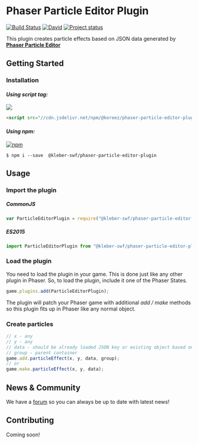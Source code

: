 # Phaser Particle Editor Plugin

[![Build Status](https://travis-ci.org/koreezgames/phaser-particle-editor-plugin.svg?branch=master)](https://travis-ci.org/koreezgames/phaser-particle-editor-plugin) [![David](https://david-dm.org/koreezgames/phaser-particle-editor-plugin.svg)]() [![Project status](https://img.shields.io/badge/status-active-brightgreen.svg)](#status)

This plugin creates particle effects based on JSON data generated by **[Phaser Particle Editor](https://phaser-particle-editor.firebaseapp.com/)**

## Getting Started

### Installation

#### **_Using script tag:_**

[![](https://data.jsdelivr.com/v1/package/npm/@koreez/phaser-particle-editor-plugin/badge?style=rounded)](https://www.jsdelivr.com/package/npm/@koreez/phaser-particle-editor-plugin/dist/plugin.min.js)

```html
<script src="//cdn.jsdelivr.net/npm/@koreez/phaser-particle-editor-plugin/dist/plugin.min.js"></script>
```

#### **_Using npm:_**

[![npm](https://img.shields.io/npm/dt/@koreez/phaser-particle-editor-plugin.svg)](https://www.npmjs.com/package/@koreez/phaser-particle-editor-plugin)

```shell
$ npm i --save  @kleber-swf/phaser-particle-editor-plugin
```

## Usage

### Import the plugin

##### **_CommonJS_**

```javascript
var ParticleEditorPlugin = require("@kleber-swf/phaser-particle-editor-plugin");
```

##### **_ES2015_**

```javascript
import ParticleEditorPlugin from "@kleber-swf/phaser-particle-editor-plugin";
```

### Load the plugin

You need to load the plugin in your game. This is done just like any other plugin in Phaser.
So, to load the plugin, include it one of the Phaser States.

```javascript
game.plugins.add(ParticleEditorPlugin);
```

The plugin will patch your Phaser game with additional _add / make_ methods so this plugin fits up in Phaser like any normal object.

### Create particles

```javascript
// x - any
// y - any
// data - should be already loaded JSON key or existing object based on Particle Editor data
// group - parent container
game.add.particleEffect(x, y, data, group);
// or
game.make.particleEffect(x, y, data);
```

## News & Community

We have a [forum](http://www.html5gamedevs.com/topic/33387-phaser-particle-editor/) so you can always be up to date with latest news!

## Contributing

Coming soon!
